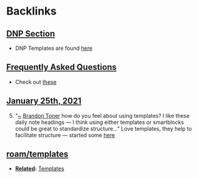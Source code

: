 
# Backlinks
## [DNP Section](<DNP Section.md>)
- DNP Templates are found [here]([Templates](<Templates.md>))

## [Frequently Asked Questions](<Frequently Asked Questions.md>)
- Check out [these]([Templates](<Templates.md>))

## [January 25th, 2021](<January 25th, 2021.md>)
5. "[~](<~.md>) [Brandon Toner](<Brandon Toner.md>) how do you feel about using templates? I like these daily note headings — I think using either templates or smartblocks could be great to standardize structure..." Love templates, they help to facilitate structure — started some [here]([Templates](<Templates.md>))

## [roam/templates](<roam/templates.md>)
- **[Related](<Related.md>):** [Templates](<Templates.md>)

